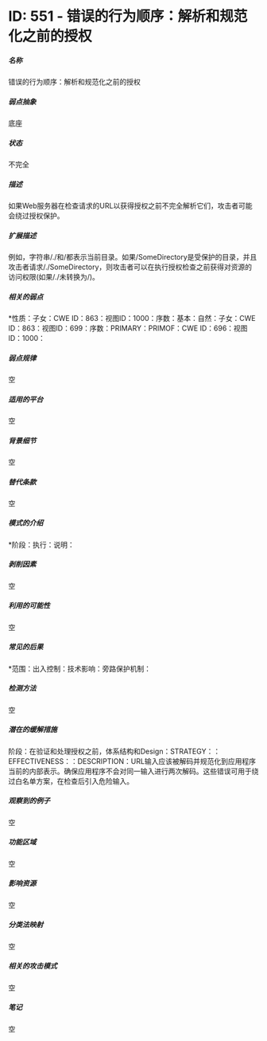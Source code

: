 # ID: 551 - 错误的行为顺序：解析和规范化之前的授权
<h5>名称</h5>错误的行为顺序：解析和规范化之前的授权
<h5>弱点抽象</h5>底座
<h5>状态</h5>不完全
<h5>描述</h5>如果Web服务器在检查请求的URL以获得授权之前不完全解析它们，攻击者可能会绕过授权保护。
<h5>扩展描述</h5>例如，字符串/./和/都表示当前目录。如果/SomeDirectory是受保护的目录，并且攻击者请求/./SomeDirectory，则攻击者可以在执行授权检查之前获得对资源的访问权限(如果/./未转换为/)。
<h5>相关的弱点</h5>*性质：子女：CWE ID：863：视图ID：1000：序数：基本：自然：子女：CWE ID：863：视图ID：699：序数：PRIMARY：PRIMOF：CWE ID：696：视图ID：1000：
<h5>弱点规律</h5>空
<h5>适用的平台</h5>空
<h5>背景细节</h5>空
<h5>替代条款</h5>空
<h5>模式的介绍</h5>*阶段：执行：说明：
<h5>剥削因素</h5>空
<h5>利用的可能性</h5>空
<h5>常见的后果</h5>*范围：出入控制：技术影响：旁路保护机制：
<h5>检测方法</h5>空
<h5>潜在的缓解措施</h5>阶段：在验证和处理授权之前，体系结构和Design：STRATEGY：：EFFECTIVENESS：：DESCRIPTION：URL输入应该被解码并规范化到应用程序当前的内部表示。确保应用程序不会对同一输入进行两次解码。这些错误可用于绕过白名单方案，在检查后引入危险输入。
<h5>观察到的例子</h5>空
<h5>功能区域</h5>空
<h5>影响资源</h5>空
<h5>分类法映射</h5>空
<h5>相关的攻击模式</h5>空
<h5>笔记</h5>空

